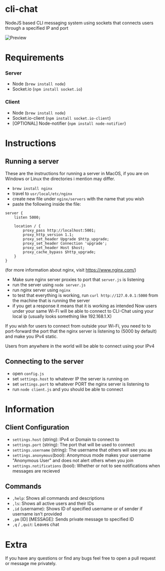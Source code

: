 # cli-chat
NodeJS based CLI messaging system using sockets that connects users through a specified IP and port

![Preview](https://i.imgur.com/EzNM1gO.png)

# Requirements
### Server
- Node (`brew install node`)
- Socket.io (`npm install socket.io`)
### Client
- Node (`brew install node`)
- Socket.io-client (`npm install socket.io-client`)
- [OPTIONAL] Node-notifier (`npm install node-notifier`)


# Instructions
## Running a server
These are the instructions for running a server in MacOS, if you are on Windows or Linux the directories i mention may differ.
- `brew install nginx`
- travel to `usr/local/etc/nginx`
- create new file under `nginx/servers` with the name that you wish
- paste the following inside the file:
```nginx
server {
    listen 5000;

    location / {
        proxy_pass http://localhost:5001;
        proxy_http_version 1.1;
        proxy_set_header Upgrade $http_upgrade;
        proxy_set_header Connection 'upgrade';
        proxy_set_header Host $host;
        proxy_cache_bypass $http_upgrade;
    }
}
```
(for more information about nginx, visit https://www.nginx.com/)
- Make sure nginx server proxies to port that `server.js` is listening
- run the server using `node server.js`
- run nginx server using `nginx`
- to test that everything is working, run `curl http://127.0.0.1:5000` from the machine that is running the server
- if you get a response it means that it is working as intended
Now users under your same Wi-Fi will be able to connect to CLI-Chat using your local ip (usually looks something like 192.168.1.X)

If you wish for users to connect from outside your Wi-Fi, you need to to port-forward the port that the nginx server is listening to (5000 by default) and make you IPv4 static. 

Users from anywhere in the world will be able to connect using your IPv4

## Connecting to the server
- open `config.js`
- set `settings.host` to whatever IP the server is running on
- set `settings.port` to whatever PORT the nginx server is listening to
- run `node client.js` and you should be able to connect

# Information
## Client Configuration
- `settings.host` (string): IPv4 or Domain to connect to
- `settings.port` (string): The port that will be used to connect
- `settings.username` (string): The username that others will see you as
- `settings.anonymous`(bool): Anonymous mode makes your username "Anonymous User" and does not alert others when you join
- `settings.notifications` (bool): Whether or not to see notifications when messages are recieved
## Commands
- `,help`: Shows all commands and descriptions
- `,ls`: Shows all active users and their IDs
- `,id` (username): Shows ID of specified username or of sender if username isn't provided
- `,pm` [ID] [MESSAGE]: Sends private message to specified ID
- `,q` / `,quit`: Leaves chat

# Extra
If you have any questions or find any bugs feel free to open a pull request or message me privately.

